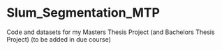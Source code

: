 # Slum_Segmentation_MTP
Code and datasets for my Masters Thesis Project (and Bachelors Thesis Project) (to be added in due course)
